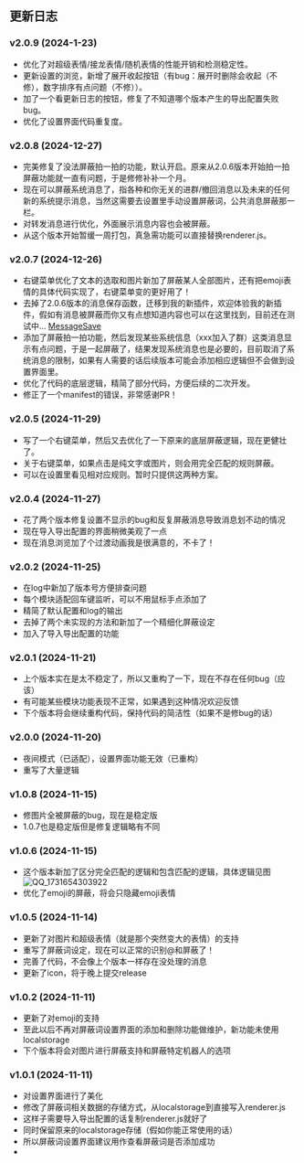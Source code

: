 ## 更新日志
### v2.0.9 (2024-1-23)
- 优化了对超级表情/接龙表情/随机表情的性能开销和检测稳定性。
- 更新设置的浏览，新增了展开收起按钮（有bug：展开时删除会收起（不修），数字排序有点问题（不修））。
- 加了一个看更新日志的按钮，修复了不知道哪个版本产生的导出配置失败bug。
- 优化了设置界面代码重复度。

### v2.0.8 (2024-12-27)
- 完美修复了没法屏蔽拍一拍的功能，默认开启。原来从2.0.6版本开始拍一拍屏蔽功能就一直有问题，于是修修补补一个月。
- 现在可以屏蔽系统消息了，指各种和你无关的进群/撤回消息以及未来的任何新的系统提示消息，当然这需要去设置里手动设置屏蔽词，公共消息屏蔽那一栏。
- 对转发消息进行优化，外面展示消息内容也会被屏蔽。
- 从这个版本开始暂缓一周打包，真急需功能可以直接替换renderer.js。

### v2.0.7 (2024-12-26)
- 右键菜单优化了文本的选取和图片新加了屏蔽某人全部图片，还有把emoji表情的具体代码实现了，右键菜单变的更好用了！
- 去掉了2.0.6版本的消息保存函数，迁移到我的新插件，欢迎体验我的新插件，假如有消息被屏蔽而你又有点想知道内容也可以在这里找到，目前还在测试中... [MessageSave](https://github.com/elegantland/qqMessageSave) 
- 添加了屏蔽拍一拍功能，然后发现某些系统信息（xxx加入了群）这类消息显示有点问题，于是一起屏蔽了，结果发现系统消息也是必要的，目前取消了系统消息的限制，如果有人需要的话后续版本可能会添加相应逻辑但不会做到设置界面里。
- 优化了代码的底层逻辑，精简了部分代码，方便后续的二次开发。
- 修正了一个manifest的错误，非常感谢PR！

### v2.0.5 (2024-11-29)
- 写了一个右键菜单，然后又去优化了一下原来的底层屏蔽逻辑，现在更健壮了。
- 关于右键菜单，如果点击是纯文字或图片，则会用完全匹配的规则屏蔽。
- 可以在设置里看见相对应规则。暂时只提供这两种方案。

### v2.0.4 (2024-11-27)
- 花了两个版本修复设置不显示的bug和反复屏蔽消息导致消息划不动的情况
- 现在导入导出配置的界面稍微美观了一点
- 现在消息浏览加了个过渡动画我是很满意的，不卡了！

### v2.0.2 (2024-11-25)
- 在log中新加了版本号方便排查问题
- 每个模块适配回车键监听，可以不用鼠标手点添加了
- 精简了默认配置和log的输出
- 去掉了两个未实现的方法和新加了一个精细化屏蔽设定
- 加入了导入导出配置的功能

### v2.0.1 (2024-11-21)
- 上个版本实在是太不稳定了，所以又重构了一下，现在不存在任何bug（应该）
- 有可能某些模块功能表现不正常，如果遇到这种情况欢迎反馈
- 下个版本将会继续重构代码，保持代码的简洁性（如果不是修bug的话）

### v2.0.0 (2024-11-20)
- 夜间模式（已适配），设置界面功能无效（已重构）
- 重写了大量逻辑

### v1.0.8 (2024-11-15)
- 修图片全被屏蔽的bug，现在是稳定版
- 1.0.7也是稳定版但是修复逻辑略有不同

### v1.0.6 (2024-11-15)
- 这个版本新加了区分完全匹配的逻辑和包含匹配的逻辑，具体逻辑见图
![QQ_1731654303922](https://github.com/user-attachments/assets/4067e4fa-1647-4520-9954-a7917e83279c)
- 优化了emoji的屏蔽，将会只隐藏emoji表情

### v1.0.5 (2024-11-14)
- 更新了对图片和超级表情（就是那个突然变大的表情）的支持
- 重写了屏蔽词设定，现在可以正常的识别@和屏蔽了！
- 完善了代码，不会像上个版本一样存在没处理的消息
- 更新了icon，将于晚上提交release

### v1.0.2 (2024-11-11)
- 更新了对emoji的支持
- 至此以后不再对屏蔽词设置界面的添加和删除功能做维护，新功能未使用localstorage
- 下个版本将会对图片进行屏蔽支持和屏蔽特定机器人的选项

### v1.0.1 (2024-11-11)
- 对设置界面进行了美化
- 修改了屏蔽词相关数据的存储方式，从localstorage到直接写入renderer.js
- 这样子需要导入导出配置的话复制renderer.js就好了
- 同时保留原来的localstorage存储（假如你能正常使用的话）
- 所以屏蔽词设置界面建议用作查看屏蔽词是否添加成功
- 
